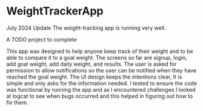 # WeightTrackerApp
July 2024 Update
The weight-tracking app is running very well. 

A TODO project to complete

This app was designed to help anyone keep track of their weight and to be able to compare it to a goal weight.
The screens so far are signup, login, add goal weight, add daily weight, and results. The user is asked for permission to allow notifications so the user can be notified when they have reached the goal weight.
The UI design keeps the intentions clear, It is simple and only asks for the information needed.
I tested to ensure the code was functional by running the app and as I encountered challenges I looked at logcat to see when bugs occurred and this helped in figuring out how to fix them.
